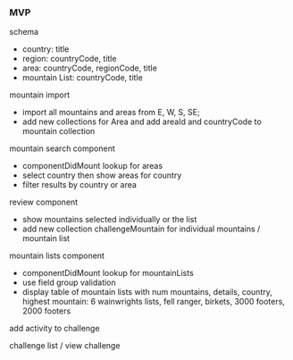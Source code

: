 ### MVP

schema

- country: title
- region: countryCode, title
- area: countryCode, regionCode, title
- mountain List: countryCode, title

mountain import

- import all mountains and areas from E, W, S, SE;
- add new collections for Area and add areaId and countryCode to mountain collection

mountain search component

- componentDidMount lookup for areas
- select country then show areas for country
- filter results by country or area

review component

- show mountains selected individually or the list
- add new collection challengeMountain for individual mountains / mountain list

mountain lists component

- componentDidMount lookup for mountainLists
- use field group validation
- display table of mountain lists with num mountains, details, country, highest mountain:
  6 wainwrights lists, fell ranger, birkets, 3000 footers, 2000 footers

add activity to challenge

challenge list / view challenge
